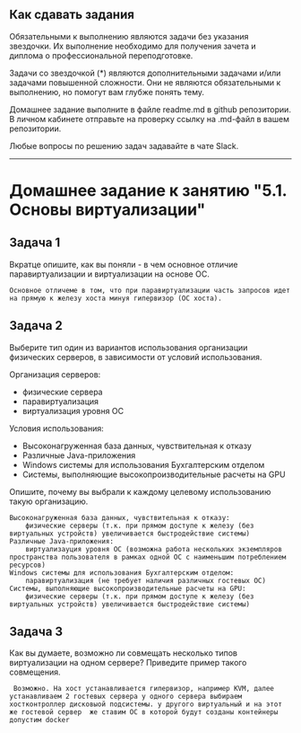 ## Как сдавать задания

Обязательными к выполнению являются задачи без указания звездочки. Их выполнение необходимо для получения зачета и диплома о профессиональной переподготовке.

Задачи со звездочкой (*) являются дополнительными задачами и/или задачами повышенной сложности. Они не являются обязательными к выполнению, но помогут вам глубже понять тему.

Домашнее задание выполните в файле readme.md в github репозитории. В личном кабинете отправьте на проверку ссылку на .md-файл в вашем репозитории.

Любые вопросы по решению задач задавайте в чате Slack.

---


# Домашнее задание к занятию "5.1. Основы виртуализации"

## Задача 1

Вкратце опишите, как вы поняли - в чем основное отличие паравиртуализации и виртуализации на основе ОС.
    
    Основное отличеме в том, что при паравиртуализации часть запросов идет на прямую к железу хоста минуя гипервизор (ОС хоста). 

## Задача 2

Выберите тип один из вариантов использования организации физических серверов, 
в зависимости от условий использования.

Организация серверов:
- физические сервера 
- паравиртуализация
- виртуализация уровня ОС

Условия использования:

- Высоконагруженная база данных, чувствительная к отказу
- Различные Java-приложения  
- Windows системы для использования Бухгалтерским отделом 
- Системы, выполняющие высокопроизводительные расчеты на GPU

Опишите, почему вы выбрали к каждому целевому использованию такую организацию.

    Высоконагруженная база данных, чувствительная к отказу:
        физические серверы (т.к. при прямом доступе к железу (без виртуальных устройств) увеличивается быстродействие системы)
    Различные Java-приложения:
        виртуализауция уровня ОС (возможна работа нескольких экземпляров пространства пользователя в рамках одной ОС с наименьшим потреблением ресурсов)
    Windows системы для использования Бухгалтерским отделом:
        паравиртуализация (не требует наличия различных гостевых ОС)
    Системы, выполняющие высокопроизводительные расчеты на GPU:
        физические серверы (т.к. при прямом доступе к железу (без виртуальных устройств) увеличивается быстродействие системы)


## Задача 3

Как вы думаете, возможно ли совмещать несколько типов виртуализации на одном сервере?
Приведите пример такого совмещения.

     Возможно. На хост устанавливается гипервизор, например KVM, далее устанавливаем 2 гостевых сервера у одного сервера выбираем хостконтроллер дисковыой подсистемы. у другого виртуальный и на этот же гостевой сервер  же ставим ОС в которой будут созданы контейнеры допустим docker  


